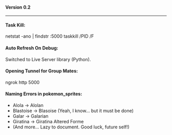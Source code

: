 #### Version 0.2

---

#### Task Kill:
netstat -ano | findstr :5000
taskkill /PID <PID> /F

#### Auto Refresh On Debug:
Switched to Live Server library (Python).

#### Opening Tunnel for Group Mates:
ngrok http 5000

#### Naming Errors in pokemon_sprites:
- Alola → Alolan
- Blastoise → Blasoise (Yeah, I know... but it must be done)
- Galar → Galarian
- Giratina → Giratina Altered Forme
- (And more... Lazy to document. Good luck, future self!)
